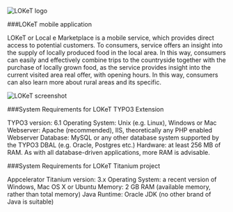 ![LOKeT logo](http://loket.agenda.si/fileadmin/user_upload/loket_ikona.png)

###LOKeT mobile application

LOKeT or Local e Marketplace is a mobile service, which provides direct access to potential customers. To consumers, service offers an insight into the supply of locally produced food in the local area. In this way, consumers can easily and effectively combine trips to the countryside together with the purchase of locally grown food, as the service provides insight into the current visited area real offer, with opening hours. In this way, consumers can also learn more about rural areas and its specific.


![LOKeT screenshot](http://loket.agenda.si/fileadmin/user_upload/Screenshot_LOKeT_1.png)


###System Requirements for LOKeT TYPO3 Extension

TYPO3 version: 6.1
Operating System: Unix (e.g. Linux), Windows or Mac
Webserver: Apache (recommended), IIS, theoretically any PHP enabled Webserver
Database: MySQL or any other database system supported by the TYPO3 DBAL (e.g. Oracle, Postgres etc.)
Hardware: at least 256 MB of RAM. As with all database-driven applications, more RAM is advisable.


###System Requirements for LOKeT Titanium project

Appcelerator Titanium version: 3.x
Operating System: a recent version of Windows, Mac OS X or Ubuntu
Memory: 2 GB RAM (available memory, rather than total memory)
Java Runtime: Oracle JDK (no other brand of Java is suitable)

